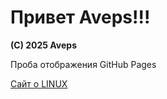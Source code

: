 <style>
.tooltiplink {
    position: relative;
}

.tooltiplink:hover::after {
    content: attr(data-title);
    background-color: #8fbc8f;
    color: #fff;
    padding: 8px;
    border-radius: 4px;
    font-size: 12px;
    line-height: 14px;
    display: block;
    position: absolute;
    top: 100%;
    left: 50%;
    transform: translateX(-50%);
    white-space: nowrap;
    z-index: 1;
}
  
</style>

<h1>Привет Aveps!!!</h1>
<strong>(C) 2025 Aveps</strong>
<p>Проба отображения GitHub Pages</p>

<a class="tooltiplink" href="https://stm66.github.io/" data-title="Михаил stm66">Сайт о LINUX</a>
